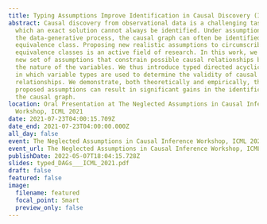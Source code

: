 ```yaml
---
title: Typing Assumptions Improve Identification in Causal Discovery (ICML Workshop)
abstract: Causal discovery from observational data is a challenging task to
  which an exact solution cannot always be identified. Under assumptions about
  the data-generative process, the causal graph can often be identified up to an
  equivalence class. Proposing new realistic assumptions to circumscribe such
  equivalence classes is an active field of research. In this work, we propose a
  new set of assumptions that constrain possible causal relationships based on
  the nature of the variables. We thus introduce typed directed acyclic graphs,
  in which variable types are used to determine the validity of causal
  relationships. We demonstrate, both theoretically and empirically, that the
  proposed assumptions can result in significant gains in the identification of
  the causal graph.
location: Oral Presentation at The Neglected Assumptions in Causal Inference
  Workshop, ICML 2021
date: 2021-07-23T04:00:15.709Z
date_end: 2021-07-23T04:00:00.000Z
all_day: false
event: The Neglected Assumptions in Causal Inference Workshop, ICML 2021
event_url: The Neglected Assumptions in Causal Inference Workshop, ICML 2021
publishDate: 2022-05-07T18:04:15.728Z
slides: typed_DAGs___ICML_2021.pdf
draft: false
featured: false
image:
  filename: featured
  focal_point: Smart
  preview_only: false
---
```

